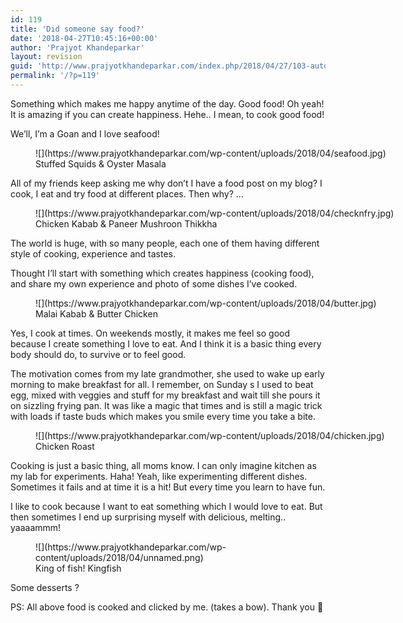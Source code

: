 ```yaml
---
id: 119
title: 'Did someone say food?'
date: '2018-04-27T10:45:16+00:00'
author: 'Prajyot Khandeparkar'
layout: revision
guid: 'http://www.prajyotkhandeparkar.com/index.php/2018/04/27/103-autosave-v1/'
permalink: '/?p=119'
---
```


Something which makes me happy anytime of the day. Good food! Oh yeah! It is amazing if you can create happiness. Hehe.. I mean, to cook good food!<span class="Apple-converted-space"> </span>

We’ll, I’m a Goan and I love seafood!<span class="Apple-converted-space"> </span>

<figure aria-describedby="caption-attachment-121" class="wp-caption aligncenter" id="attachment_121" style="width: 1082px">![](https://www.prajyotkhandeparkar.com/wp-content/uploads/2018/04/seafood.jpg)<figcaption class="wp-caption-text" id="caption-attachment-121">Stuffed Squids &amp; Oyster Masala</figcaption></figure>

All of my friends keep asking me why don’t I have a food post on my blog? I cook, I eat and try food at different places. Then why? …

<figure aria-describedby="caption-attachment-122" class="wp-caption aligncenter" id="attachment_122" style="width: 1082px">![](https://www.prajyotkhandeparkar.com/wp-content/uploads/2018/04/checknfry.jpg)<figcaption class="wp-caption-text" id="caption-attachment-122">Chicken Kabab &amp; Paneer Mushroon Thikkha</figcaption></figure>

The world is huge, with so many people, each one of them having different style of cooking, experience and tastes.

Thought I’ll start with something which creates happiness (cooking food), and share my own experience and photo of some dishes I’ve cooked.

<figure aria-describedby="caption-attachment-123" class="wp-caption aligncenter" id="attachment_123" style="width: 1082px">![](https://www.prajyotkhandeparkar.com/wp-content/uploads/2018/04/butter.jpg)<figcaption class="wp-caption-text" id="caption-attachment-123">Malai Kabab &amp; Butter Chicken</figcaption></figure>

Yes, I cook at times. On weekends mostly, it makes me feel so good because I create something I love to eat. And I think it is a basic thing every body should do, to survive or to feel good.

The motivation comes from my late grandmother, she used to wake up early morning to make breakfast for all. I remember, on Sunday s I used to beat egg, mixed with veggies and stuff for my breakfast and wait till she pours it on sizzling frying pan. It was like a magic that times and is still a magic trick with loads if taste buds which makes you smile every time you take a bite.

<figure aria-describedby="caption-attachment-124" class="wp-caption aligncenter" id="attachment_124" style="width: 640px">![](https://www.prajyotkhandeparkar.com/wp-content/uploads/2018/04/chicken.jpg)<figcaption class="wp-caption-text" id="caption-attachment-124">Chicken Roast</figcaption></figure>

Cooking is just a basic thing, all moms know. I can only imagine kitchen as my lab for experiments. Haha! Yeah, like experimenting different dishes. Sometimes it fails and at time it is a hit! But every time you learn to have fun.

I like to cook because I want to eat something which I would love to eat. But then sometimes I end up surprising myself with delicious, melting.. yaaaammm!

<figure aria-describedby="caption-attachment-125" class="wp-caption aligncenter" id="attachment_125" style="width: 400px">![](https://www.prajyotkhandeparkar.com/wp-content/uploads/2018/04/unnamed.png)<figcaption class="wp-caption-text" id="caption-attachment-125">King of fish! Kingfish</figcaption></figure>

Some desserts ?

PS: All above food is cooked and clicked by me. (takes a bow). Thank you 🙂